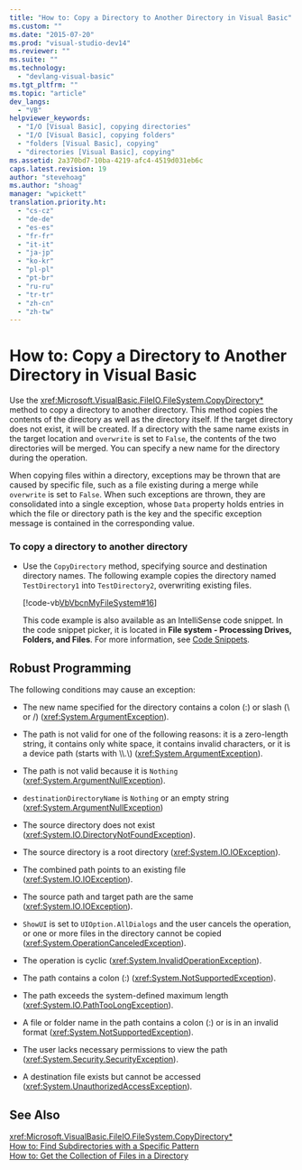 ```yaml
---
title: "How to: Copy a Directory to Another Directory in Visual Basic"
ms.custom: ""
ms.date: "2015-07-20"
ms.prod: "visual-studio-dev14"
ms.reviewer: ""
ms.suite: ""
ms.technology: 
  - "devlang-visual-basic"
ms.tgt_pltfrm: ""
ms.topic: "article"
dev_langs: 
  - "VB"
helpviewer_keywords: 
  - "I/O [Visual Basic], copying directories"
  - "I/O [Visual Basic], copying folders"
  - "folders [Visual Basic], copying"
  - "directories [Visual Basic], copying"
ms.assetid: 2a370bd7-10ba-4219-afc4-4519d031eb6c
caps.latest.revision: 19
author: "stevehoag"
ms.author: "shoag"
manager: "wpickett"
translation.priority.ht: 
  - "cs-cz"
  - "de-de"
  - "es-es"
  - "fr-fr"
  - "it-it"
  - "ja-jp"
  - "ko-kr"
  - "pl-pl"
  - "pt-br"
  - "ru-ru"
  - "tr-tr"
  - "zh-cn"
  - "zh-tw"
---
```

# How to: Copy a Directory to Another Directory in Visual Basic
Use the <xref:Microsoft.VisualBasic.FileIO.FileSystem.CopyDirectory*> method to copy a directory to another directory. This method copies the contents of the directory as well as the directory itself. If the target directory does not exist, it will be created. If a directory with the same name exists in the target location and `overwrite` is set to `False`, the contents of the two directories will be merged. You can specify a new name for the directory during the operation.  
  
 When copying files within a directory, exceptions may be thrown that are caused by specific file, such as a file existing during a merge while `overwrite` is set to `False`. When such exceptions are thrown, they are consolidated into a single exception, whose `Data` property holds entries in which the file or directory path is the key and the specific exception message is contained in the corresponding value.  
  
### To copy a directory to another directory  
  
-   Use the `CopyDirectory` method, specifying source and destination directory names. The following example copies the directory named `TestDirectory1` into `TestDirectory2`, overwriting existing files.  
  
     [!code-vb[VbVbcnMyFileSystem#16](../../../../visual-basic/developing-apps/programming/drives-directories-files/codesnippet/VisualBasic/how-to-copy-a-directory-to-another-directory_1.vb)]  
  
     This code example is also available as an IntelliSense code snippet. In the code snippet picker, it is located in **File system - Processing Drives, Folders, and Files**. For more information, see [Code Snippets](../Topic/Code%20Snippets.md).  
  
## Robust Programming  
 The following conditions may cause an exception:  
  
-   The new name specified for the directory contains a colon (:) or slash (\ or /) (<xref:System.ArgumentException>).  
  
-   The path is not valid for one of the following reasons: it is a zero-length string, it contains only white space, it contains invalid characters, or it is a device path (starts with \\\\.\\) (<xref:System.ArgumentException>).  
  
-   The path is not valid because it is `Nothing` (<xref:System.ArgumentNullException>).  
  
-   `destinationDirectoryName` is `Nothing` or an empty string (<xref:System.ArgumentNullException>)  
  
-   The source directory does not exist (<xref:System.IO.DirectoryNotFoundException>).  
  
-   The source directory is a root directory (<xref:System.IO.IOException>).  
  
-   The combined path points to an existing file (<xref:System.IO.IOException>).  
  
-   The source path and target path are the same (<xref:System.IO.IOException>).  
  
-   `ShowUI` is set to `UIOption.AllDialogs` and the user cancels the operation, or one or more files in the directory cannot be copied (<xref:System.OperationCanceledException>).  
  
-   The operation is cyclic (<xref:System.InvalidOperationException>).  
  
-   The path contains a colon (:) (<xref:System.NotSupportedException>).  
  
-   The path exceeds the system-defined maximum length (<xref:System.IO.PathTooLongException>).  
  
-   A file or folder name in the path contains a colon (:) or is in an invalid format (<xref:System.NotSupportedException>).  
  
-   The user lacks necessary permissions to view the path (<xref:System.Security.SecurityException>).  
  
-   A destination file exists but cannot be accessed (<xref:System.UnauthorizedAccessException>).  
  
## See Also  
 <xref:Microsoft.VisualBasic.FileIO.FileSystem.CopyDirectory*>   
 [How to: Find Subdirectories with a Specific Pattern](../../../../visual-basic/developing-apps/programming/drives-directories-files/how-to-find-subdirectories-with-a-specific-pattern.md)   
 [How to: Get the Collection of Files in a Directory](../../../../visual-basic/developing-apps/programming/drives-directories-files/how-to-get-the-collection-of-files-in-a-directory.md)